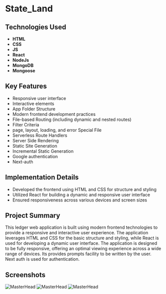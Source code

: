 # State_Land

## Technologies Used
- **HTML**
- **CSS**
- **JS**
- **React**
- **NodeJs**
- **MongoDB**
- **Mongoose**


## Key Features
- Responsive user interface
- Interactive elements
- App Folder Structure
- Modern frontend development practices
- File-based Routing (including dynamic and nested routes)
- Filter Criteria
- page, layout, loading, and error Special File
- Serverless Route Handlers
- Server Side Rendering
- Static Site Generation
- Incremental Static Generation
- Google authentication
- Next-auth

## Implementation Details
- Developed the frontend using HTML and CSS for structure and styling
- Utilized React for building a dynamic and responsive user interface
- Ensured responsiveness across various devices and screen sizes

## Project Summary
This ledger web application is built using modern frontend technologies to provide a responsive and interactive user experience. The application leverages HTML and CSS for the basic structure and styling, while React is used for developing a dynamic user interface. The application is designed to be fully responsive, offering an optimal viewing experience across a wide range of devices. Its provides prompts facility to be written by the user. Next auth is used for authentication.

## Screenshots
<img src="https://drive.google.com/uc?export=view&id=1lrPbKdlzA_EHVZv72h80TJaOd_J88-vc" alt="MasterHead">
<img src="https://drive.google.com/uc?export=view&id=1eaNOq7F3iDKoUQm_bj4qkzq4jCzPxv7l" alt="MasterHead">
<img src="https://drive.google.com/uc?export=view&id=1ZQY9WDarUaabiYhZoXvlalpZJveydaQJ" alt="MasterHead">
